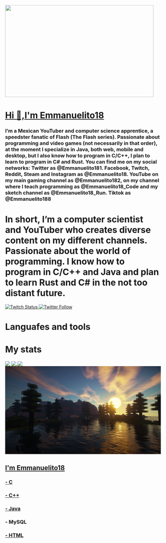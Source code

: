 <div id="header" aling="center">
    <img aling="center" src="https://media.giphy.com/media/XO8RMtRaK73isIt0i2/giphy.gif" width="480" height="297"/>
    <h1 aling="center"><a href="https://ww.youtube.com/@Emmanuelito18_Code">Hi 👋,I'm Emmanuelito18</a></h1>
    <h3 aling="center">I’m a Mexican YouTuber and computer science apprentice, a speedster fanatic of Flash (The Flash series). Passionate about programming and video games (not necessarily in that order), at the moment I specialize in Java, both web, mobile and desktop, but I also know how to program in C/C++, I plan to learn to program in C# and Rust. You can find me on my social networks: Twitter as @Emmanuelito181. Facebook, Twitch, Reddit, Steam and Instagram as @Emmanuelito18. YouTube on my main gaming channel as @Emmanuelito182, on my channel where I teach programming as @Emmanuelito18_Code and my sketch channel as @Emmanuelito18_Run. Tiktok as @Emmanuelito188</h3>
    <h1 aling="center">In short, I’m a computer scientist and YouTuber who creates diverse content on my different channels. Passionate about the world of programming. I know how to program in C/C++ and Java and plan to learn Rust and C# in the not too distant future.</h1>
</div>

<div id="badges">
<a href="https://twitch.tv/emmanuelito18"><img alt="Twitch Status" src="https://img.shields.io/twitch/status/emmanuelito18?style=for-the-badge&logo=twitch">
</a><a href="https://twitter.com/Emmanuelito181"><img alt="Twitter Follow" src="https://img.shields.io/twitter/follow/Emmanuelito181?style=for-the-badge&logo=X">
</a>
</div>
<div id="languages and tools">
<h1 aling=center">Languafes and tools</h1>

</div>
<div id="stats">
<h1 aling="center">My stats</h1>
  <img height=200 align="center" src="(http://github-readme-streak-stats.herokuapp.com?user=Emmanuelito18&theme=dark&hide_border=true"/>
<a href="https://github.com/anuraghazra/github-readme-stats">
  <img height=200 align="center" src="https://github-readme-stats.vercel.app/api?username=Emmanuelito18&theme=dark&show_icons=true"/>
</a>
<a href="https://github.com/anuraghazra/github-readme-stats">
  <img height=200 align="center" src="https://github-readme-stats.vercel.app/api/top-langs/?username=Emmanuelito18&layout=compact&theme=dark"/>
</a>
</div>

<div id="actual">
 <a href="https://www.youtube.com/@Emmanuelito182"><img src="/Portada.jpg"></a>
  <h2><a href="https://ww.youtube.com/@Emmanuelito18_Code">I'm Emmanuelito18</a></h2>
  <h3> <a href="https://github.com/Emmanuelito18?tab=repositories&q=&type=&language=c&sort=">- C</a></h3>
  <h3> <a href="https://github.com/Emmanuelito18?tab=repositories&q=&type=&language=c%2B%2B&sort=">- C++</a></h3>
  <h3> <a href="https://github.com/Emmanuelito18?tab=repositories&q=&type=&language=java&sort=">- Java</a></h3>
  <h3> - MySQL</h3>
  <h3> <a href="https://github.com/Emmanuelito18?tab=repositories&q=&type=&language=html&sort=">- HTML</a></h3>

<br>
</div>